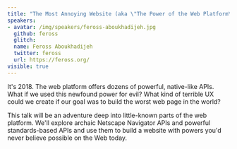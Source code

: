 ```yaml
---
title: "The Most Annoying Website (aka \"The Power of the Web Platform\")"
speakers:
- avatar: /img/speakers/feross-aboukhadijeh.jpg
  github: feross
  glitch:
  name: Feross Aboukhadijeh
  twitter: feross
  url: https://feross.org/
visible: true
---
```


It's 2018. The web platform offers dozens of powerful, native-like APIs. What if we used this newfound power for evil? What kind of terrible UX could we create if our goal was to build the worst web page in the world?

This talk will be an adventure deep into little-known parts of the web platform. We'll explore archaic Netscape Navigator APIs and powerful standards-based APIs and use them to build a website with powers you'd never believe possible on the Web today.

